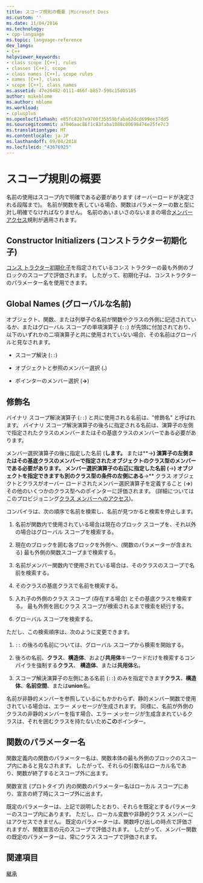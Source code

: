 ```yaml
---
title: スコープ規則の概要 |Microsoft Docs
ms.custom: ''
ms.date: 11/04/2016
ms.technology:
- cpp-language
ms.topic: language-reference
dev_langs:
- C++
helpviewer_keywords:
- class scope [C++], rules
- classes [C++], scope
- class names [C++], scope rules
- names [C++], class
- scope [C++], class names
ms.assetid: 47e26482-0111-466f-b857-598c15d05105
author: mikeblome
ms.author: mblome
ms.workload:
- cplusplus
ms.openlocfilehash: e85fc8207e9700f35b59bfaba62dcd699ee37dd5
ms.sourcegitcommit: a7046aac86f1c83faba1088c80698474e25fe7c3
ms.translationtype: MT
ms.contentlocale: ja-JP
ms.lasthandoff: 09/04/2018
ms.locfileid: "43676925"
---
```

# <a name="summary-of-scope-rules"></a>スコープ規則の概要
名前の使用はスコープ内で明確である必要があります (オーバーロードが決定される段階まで)。 名前が関数を表している場合、関数はパラメーターの数と型に対し明確でなければなりません。 名前のあいまいさのないままの場合[メンバー アクセス](../cpp/member-access-control-cpp.md)規則が適用されます。  
  
## <a name="constructor-initializers"></a>Constructor Initializers (コンストラクター初期化子)  
 [コンス トラクター初期化子](constructors-cpp.md#member_init_list)を指定されているコンス トラクターの最も外側のブロックのスコープで評価されます。 したがって、初期化子は、コンストラクターのパラメーター名を使用できます。  
  
## <a name="global-names"></a>Global Names (グローバルな名前)  
 オブジェクト、関数、または列挙子の名前が関数やクラスの外側に記述されているか、またはグローバル スコープの単項演算子 (`::`) が先頭に付加されており、以下のいずれかの二項演算子と共に使用されていない場合、その名前はグローバルと見なされます。  
  
-   スコープ解決 (`::`)  
  
-   オブジェクトと参照のメンバー選択 (**.**)  
  
-   ポインターのメンバー選択 (**->**)  
  
## <a name="qualified-names"></a>修飾名  
 バイナリ スコープ解決演算子 (`::`) と共に使用される名前は、"修飾名" と呼ばれます。 バイナリ スコープ解決演算子の後ろに指定される名前は、演算子の左側で指定されたクラスのメンバーまたはその基底クラスのメンバーである必要があります。  
  
 メンバー選択演算子の後に指定した名前 (**します。** または**->**) 演算子の左側またはその基底クラスのメンバーで指定されたオブジェクトのクラス型のメンバーである必要があります。 メンバー選択演算子の右辺に指定した名前 (**->**) オブジェクトを指定できますも別のクラス型の条件の左側にある**->** クラス オブジェクトとクラスがオーバー ロードされたメンバー選択演算子を定義すること (**->**) その他のいくつかのクラス型へのポインターに評価されます。 (詳細についてはこのプロビジョニング[クラス メンバーへのアクセス](../cpp/member-access.md))。  
  
 コンパイラは、次の順序で名前を検索し、名前が見つかると検索を停止します。  
  
1.  名前が関数内で使用されている場合は現在のブロック スコープを、それ以外の場合はグローバル スコープを検索する。  
  
2.  現在のブロックを囲む各ブロックを外側へ、(関数のパラメーターが含まれる) 最も外側の関数スコープまで検索する。  
  
3.  名前がメンバー関数内で使用されている場合は、そのクラスのスコープで名前を検索する。  
  
4.  そのクラスの基底クラスで名前を検索する。  
  
5.  入れ子の外側のクラス スコープ (存在する場合) とその基底クラスを検索する。 最も外側を囲むクラス スコープが検索されるまで検索を続行する。  
  
6.  グローバル スコープを検索する。  
  
 ただし、この検索順序は、次のように変更できます。  
  
1.  `::` の後ろの名前については、グローバル スコープから検索を開始する。  
  
2.  後ろの名前、**クラス**、**構造体**、および**共用体**キーワードだけを検索するコンパイラを強制する**クラス**、 **構造体**、または**共用体**名。  
  
3.  スコープ解決演算子の左側にある名前 (`::`) のみを指定できます**クラス**、**構造体**、**名前空間**、または**union**名。  
  
 名前が非静的メンバーを参照しているにもかかわらず、静的メンバー関数で使用されている場合は、エラー メッセージが生成されます。 同様に、名前が外側のクラスの非静的メンバーを指す場合、エラー メッセージが生成含まれているクラスは、それを囲むクラスを持たないため**この**ポインター。  
  
## <a name="function-parameter-names"></a>関数のパラメーター名  
 関数定義内の関数のパラメーター名は、関数本体の最も外側のブロックのスコープ内にあると見なされます。 したがって、それらの引数名はローカル名であり、関数が終了するとスコープ外に出ます。  
  
 関数宣言 (プロトタイプ) 内の関数のパラメーター名はローカル スコープにあり、宣言の終了時にスコープ外に出ます。  
  
 既定のパラメーターは、上記で説明したとおり、それらを既定とするパラメーターのスコープ内にあります。 ただし、ローカル変数や非静的クラス メンバーにはアクセスできません。 既定のパラメーターは、関数呼び出しの時点で評価されますが、関数宣言の元のスコープで評価されます。 したがって、メンバー関数の既定のパラメーターは、常にクラス スコープで評価されます。  
  
## <a name="see-also"></a>関連項目  
 [継承](../cpp/inheritance-cpp.md)